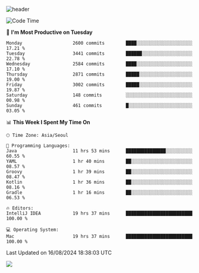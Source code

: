 ![header](https://capsule-render.vercel.app/api?type=Egg&color=timeAuto&height=300&section=header&text=PoPo&fontSize=90&animation=fadeIn)

  <!--START_SECTION:waka-->
![Code Time](http://img.shields.io/badge/Code%20Time-1%2C849%20hrs%2039%20mins-blue)

📅 **I'm Most Productive on Tuesday** 

```text
Monday                   2600 commits        ████░░░░░░░░░░░░░░░░░░░░░   17.21 % 
Tuesday                  3441 commits        ██████░░░░░░░░░░░░░░░░░░░   22.78 % 
Wednesday                2584 commits        ████░░░░░░░░░░░░░░░░░░░░░   17.10 % 
Thursday                 2871 commits        █████░░░░░░░░░░░░░░░░░░░░   19.00 % 
Friday                   3002 commits        █████░░░░░░░░░░░░░░░░░░░░   19.87 % 
Saturday                 148 commits         ░░░░░░░░░░░░░░░░░░░░░░░░░   00.98 % 
Sunday                   461 commits         █░░░░░░░░░░░░░░░░░░░░░░░░   03.05 % 
```


📊 **This Week I Spent My Time On** 

```text
🕑︎ Time Zone: Asia/Seoul

💬 Programming Languages: 
Java                     11 hrs 53 mins      ███████████████░░░░░░░░░░   60.55 % 
YAML                     1 hr 40 mins        ██░░░░░░░░░░░░░░░░░░░░░░░   08.57 % 
Groovy                   1 hr 39 mins        ██░░░░░░░░░░░░░░░░░░░░░░░   08.47 % 
Kotlin                   1 hr 36 mins        ██░░░░░░░░░░░░░░░░░░░░░░░   08.16 % 
Gradle                   1 hr 16 mins        ██░░░░░░░░░░░░░░░░░░░░░░░   06.53 % 

🔥 Editors: 
IntelliJ IDEA            19 hrs 37 mins      █████████████████████████   100.00 % 

💻 Operating System: 
Mac                      19 hrs 37 mins      █████████████████████████   100.00 % 
```


 Last Updated on 16/08/2024 18:38:03 UTC
<!--END_SECTION:waka-->



<img src="https://capsule-render.vercel.app/api?type=Egg&color=timeAuto&height=300&section=footer&text=PoPo&fontSize=90&animation=fadeIn&reversal=true" />
